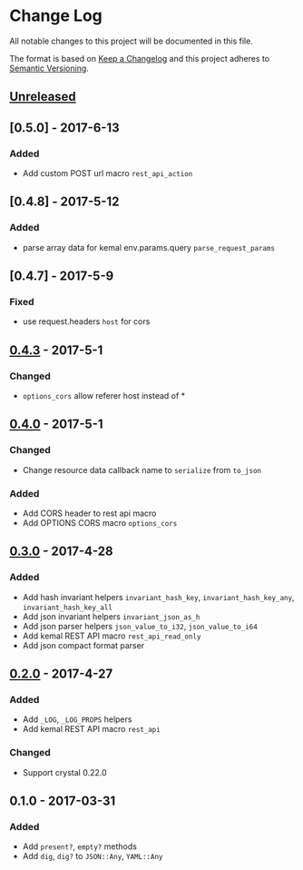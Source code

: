 # Change Log
All notable changes to this project will be documented in this file.

The format is based on [Keep a Changelog](http://keepachangelog.com/)
and this project adheres to [Semantic Versioning](http://semver.org/).

## [Unreleased]

<!-- ### Added
### Changed
### Deprecated
### Removed
### Fixed
### Security -->


## [0.5.0] - 2017-6-13

### Added
- Add custom POST url macro `rest_api_action`


## [0.4.8] - 2017-5-12

### Added
- parse array data for kemal env.params.query `parse_request_params`


## [0.4.7] - 2017-5-9

### Fixed
- use request.headers `host` for cors


## [0.4.3] - 2017-5-1

### Changed
- `options_cors` allow referer host instead of *


## [0.4.0] - 2017-5-1

### Changed
- Change resource data callback name to `serialize` from `to_json`

### Added
- Add CORS header to rest api macro
- Add OPTIONS CORS macro `options_cors`


## [0.3.0] - 2017-4-28

### Added
- Add hash invariant helpers `invariant_hash_key`, `invariant_hash_key_any`, `invariant_hash_key_all`
- Add json invariant helpers `invariant_json_as_h`
- Add json parser helpers `json_value_to_i32`, `json_value_to_i64`
- Add kemal REST API macro `rest_api_read_only`
- Add json compact format parser


## [0.2.0] - 2017-4-27

### Added
- Add `_LOG`, `_LOG_PROPS` helpers
- Add kemal REST API macro `rest_api`

### Changed
- Support crystal 0.22.0


## 0.1.0 - 2017-03-31

### Added
- Add `present?`, `empty?` methods
- Add `dig`, `dig?` to `JSON::Any`, `YAML::Any`

[Unreleased]: https://github.com/metacortex/saccharin/compare/v0.4.3...HEAD
[0.4.3]: https://github.com/metacortex/saccharin/compare/v0.4.0...v0.4.3
[0.4.0]: https://github.com/metacortex/saccharin/compare/v0.3.6...v0.4.0
[0.3.0]: https://github.com/metacortex/saccharin/compare/v0.2.0...v0.3.6
[0.2.0]: https://github.com/metacortex/saccharin/compare/v0.1.0...v0.2.0
